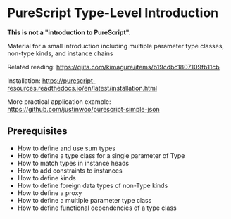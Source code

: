 # PureScript Type-Level Introduction

**This is not a "introduction to PureScript".**

Material for a small introduction including multiple parameter type classes, non-type kinds, and instance chains

Related reading: <https://qiita.com/kimagure/items/b19cdbc1807109fb11cb>

Installation: <https://purescript-resources.readthedocs.io/en/latest/installation.html>

More practical application example: <https://github.com/justinwoo/purescript-simple-json>

## Prerequisites

* How to define and use sum types
* How to define a type class for a single parameter of Type
* How to match types in instance heads
* How to add constraints to instances
* How to define kinds
* How to define foreign data types of non-Type kinds
* How to define a proxy
* How to define a multiple parameter type class
* How to define functional dependencies of a type class
